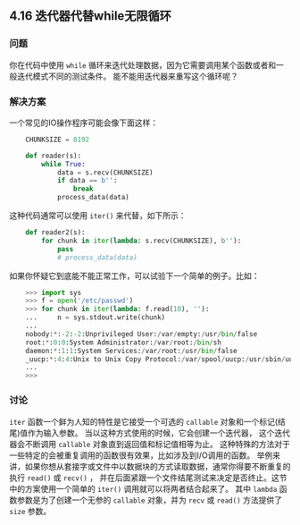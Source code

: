 ## 4.16 迭代器代替while无限循环 ##
### 问题 ###
你在代码中使用 ``while`` 循环来迭代处理数据，因为它需要调用某个函数或者和一般迭代模式不同的测试条件。
能不能用迭代器来重写这个循环呢？
### 解决方案 ###
一个常见的IO操作程序可能会像下面这样：
```python
    CHUNKSIZE = 8192

    def reader(s):
        while True:
            data = s.recv(CHUNKSIZE)
            if data == b'':
                break
            process_data(data)

```
这种代码通常可以使用 ``iter()`` 来代替，如下所示：
```python
    def reader2(s):
        for chunk in iter(lambda: s.recv(CHUNKSIZE), b''):
            pass
            # process_data(data)


```
如果你怀疑它到底能不能正常工作，可以试验下一个简单的例子。比如：
```python
    >>> import sys
    >>> f = open('/etc/passwd')
    >>> for chunk in iter(lambda: f.read(10), ''):
    ...     n = sys.stdout.write(chunk)
    ...
    nobody:*:-2:-2:Unprivileged User:/var/empty:/usr/bin/false
    root:*:0:0:System Administrator:/var/root:/bin/sh
    daemon:*:1:1:System Services:/var/root:/usr/bin/false
    _uucp:*:4:4:Unix to Unix Copy Protocol:/var/spool/uucp:/usr/sbin/uucico
    ...
    >>>

```
### 讨论 ###
``iter`` 函数一个鲜为人知的特性是它接受一个可选的 ``callable`` 对象和一个标记(结尾)值作为输入参数。
当以这种方式使用的时候，它会创建一个迭代器， 这个迭代器会不断调用 ``callable`` 对象直到返回值和标记值相等为止。
这种特殊的方法对于一些特定的会被重复调用的函数很有效果，比如涉及到I/O调用的函数。
举例来讲，如果你想从套接字或文件中以数据块的方式读取数据，通常你得要不断重复的执行 ``read()`` 或 ``recv()`` ，
并在后面紧跟一个文件结尾测试来决定是否终止。这节中的方案使用一个简单的 ``iter()`` 调用就可以将两者结合起来了。
其中 ``lambda`` 函数参数是为了创建一个无参的 ``callable`` 对象，并为 ``recv`` 或 ``read()`` 方法提供了 ``size`` 参数。
